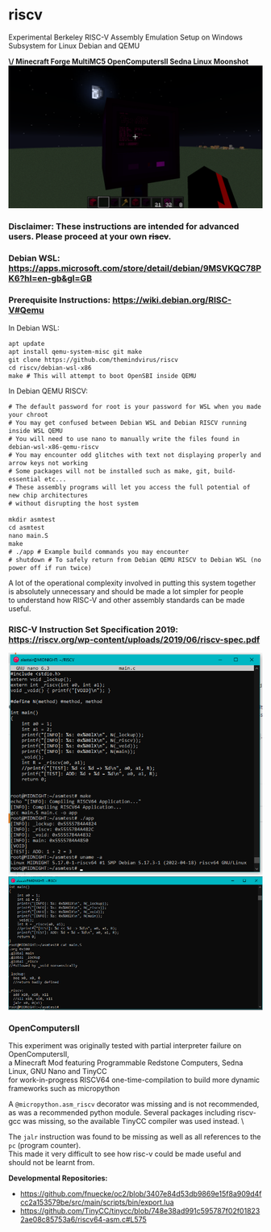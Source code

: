# riscv
Experimental Berkeley RISC-V Assembly Emulation Setup on Windows Subsystem for Linux Debian and QEMU

**\\/ Minecraft Forge MultiMC5 OpenComputersII Sedna Linux Moonshot**
![moonshot](/moonshot.png)

### Disclaimer: These instructions are intended for advanced users. Please proceed at your own ~~riscv~~.

### Debian WSL: https://apps.microsoft.com/store/detail/debian/9MSVKQC78PK6?hl=en-gb&gl=GB
### Prerequisite Instructions: https://wiki.debian.org/RISC-V#Qemu
In Debian WSL:
```
apt update
apt install qemu-system-misc git make
git clone https://github.com/themindvirus/riscv
cd riscv/debian-wsl-x86
make # This will attempt to boot OpenSBI inside QEMU
```
In Debian QEMU RISCV:
```
# The default password for root is your password for WSL when you made your chroot
# You may get confused between Debian WSL and Debian RISCV running inside WSL QEMU
# You will need to use nano to manually write the files found in debian-wsl-x86-qemu-riscv
# You may encounter odd glitches with text not displaying properly and arrow keys not working
# Some packages will not be installed such as make, git, build-essential etc...
# These assembly programs will let you access the full potential of new chip architectures
# without disrupting the host system

mkdir asmtest
cd asmtest
nano main.S
make
# ./app # Example build commands you may encounter
# shutdown # To safely return from Debian QEMU RISCV to Debian WSL (no power off if run twice)
```
A lot of the operational complexity involved in putting this system together \
is absolutely unnecessary and should be made a lot simpler for people \
to understand how RISC-V and other assembly standards can be made useful.

### RISC-V Instruction Set Specification 2019: https://riscv.org/wp-content/uploads/2019/06/riscv-spec.pdf

![screenshot](/screenshot.png)
![riscvtestpassasm](/riscvtestpassasm.png)

### OpenComputersII
This experiment was originally tested with partial interpreter failure on OpenComputersII, \
a Minecraft Mod featuring Programmable Redstone Computers, Sedna Linux, GNU Nano and TinyCC \
for work-in-progress RISCV64 one-time-compilation to build more dynamic frameworks such as micropython

A `@micropython.asm_riscv` decorator was missing and is not recommended, as was a recommended python module.
Several packages including riscv-gcc was missing, so the available TinyCC compiler was used instead. \

The `jalr` instruction was found to be missing as well as all references to the `pc` (program counter). \
This made it very difficult to see how risc-v could be made useful and should not be learnt from.

**Developmental Repositories:**
 - https://github.com/fnuecke/oc2/blob/3407e84d53db9869e15f8a909d4fcc2a153579be/src/main/scripts/bin/export.lua
 - https://github.com/TinyCC/tinycc/blob/748e38ad991c595787f02f018232ae08c85753a6/riscv64-asm.c#L575
